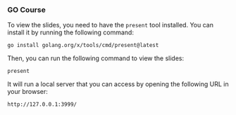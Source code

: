 
### GO Course

To view the slides, you need to have the `present` tool installed. You can install it by running the following command:

```
go install golang.org/x/tools/cmd/present@latest
```

Then, you can run the following command to view the slides:

```present```

It will run a local server that you can access by opening the following URL in your browser:

```http://127.0.0.1:3999/ ```
